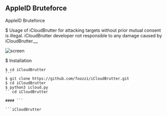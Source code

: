 ## AppleID Bruteforce
 AppleID Bruteforce

$ Usage of iCloudBrutter for attacking targets without prior mutual consent is illegal. iCloudBrutter developer not responsible to any damage caused by iCloudBrutter.__

![screen](https://raw.githubusercontent.com/foozzi/iCloudBrutter/master/icloud.PNG)

$ Installation
`````
$ cd iCloudBrutter
```
$ git clone https://github.com/foozzi/iCloudBrutter.git
$ cd iCloudBrutter
$ python3 icloud.py
`` cd iCloudBrutter

#### ```

```iCloudBrutter
